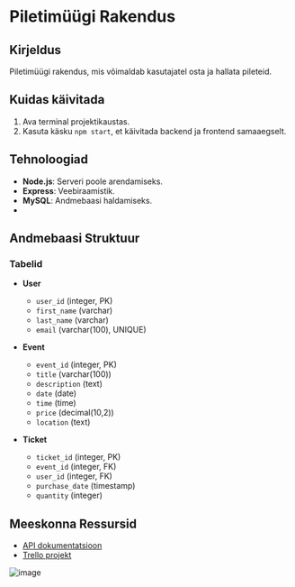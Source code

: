 # Piletimüügi Rakendus

## Kirjeldus
Piletimüügi rakendus, mis võimaldab kasutajatel osta ja hallata pileteid.

## Kuidas käivitada
1. Ava terminal projektikaustas.
2. Kasuta käsku `npm start`, et käivitada backend ja frontend samaaegselt.

## Tehnoloogiad
- **Node.js**: Serveri poole arendamiseks.
- **Express**: Veebiraamistik.
- **MySQL**: Andmebaasi haldamiseks.
- 
## Andmebaasi Struktuur
### Tabelid
- **User**
  - `user_id` (integer, PK)
  - `first_name` (varchar)
  - `last_name` (varchar)
  - `email` (varchar(100), UNIQUE)

- **Event**
  - `event_id` (integer, PK)
  - `title` (varchar(100))
  - `description` (text)
  - `date` (date)
  - `time` (time)
  - `price` (decimal(10,2))
  - `location` (text)

- **Ticket**
  - `ticket_id` (integer, PK)
  - `event_id` (integer, FK)
  - `user_id` (integer, FK)
  - `purchase_date` (timestamp)
  - `quantity` (integer)

## Meeskonna Ressursid
- [API dokumentatsioon](https://studio.apicur.io/preview?aid=113095)
- [Trello projekt](https://trello.com/b/436EYyWL/)

![image](https://github.com/user-attachments/assets/60c35213-93a3-4a18-bc0a-b2c2855cda8c)
